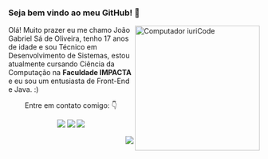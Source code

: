 ### Seja bem vindo ao meu GitHub! 👋

  
  <img src="https://raw.githubusercontent.com/MicaelliMedeiros/micaellimedeiros/master/image/computer-illustration.png" min-width="250px" max-width="250px" width="250px"           align="right" alt="Computador iuriCode">

   <p align="left"> 
      Olá! Muito prazer eu me chamo João Gabriel Sá de Oliveira, tenho 17 anos de idade e sou Técnico em Desenvolvimento de Sistemas, estou atualmente
     cursando Ciência da Computação na <strong>Faculdade IMPACTA</strong> e eu sou um entusiasta de Front-End e Java. :)
    </p>
    <p align="center">
      Entre em contato comigo: 👇
    </p>
    <p align="center">
    <a href="#" alt="Gmail">
    <img src="https://img.shields.io/badge/-Gmail-FF0000?style=flat-square&labelColor=FF0000&logo=gmail&logoColor=white&link=jgsao22@gmail.com" /></a>

   <a href="#" alt="Linkedin">
      <img src="https://img.shields.io/badge/-Linkedin-0e76a8?style=flat-square&logo=Linkedin&logoColor=white&link=https://www.linkedin.com/in/joão-gabriel-sá-de-oliveira-           a1b095217/" /></a>

   <a href="#" alt="Instagram">
      <img src="https://img.shields.io/badge/-Instagram-DF0174?style=flat-square&labelColor=DF0174&logo=instagram&logoColor=white&link=https://www.instagram.com/gabrielforlen"/>     </a>
  </p>

<img align='right' src="https://github-readme-stats.vercel.app/api?username=gabrielf0rlen&show_icons=true&title_color=783c00&text_color=af552e&icon_color=783c00&bg_color=f8efd4&cache_seconds=2300">
